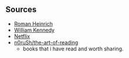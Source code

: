 ## Sources

- [Roman Heinrich](http://devopsbox.es/)
- [William Kennedy](https://www.ardanlabs.com/blog/)
- [Netflix](https://medium.com/netflix-techblog)
- [n0ruSh/the-art-of-reading](https://github.com/n0ruSh/the-art-of-reading)
  - books that i have read and worth sharing.
